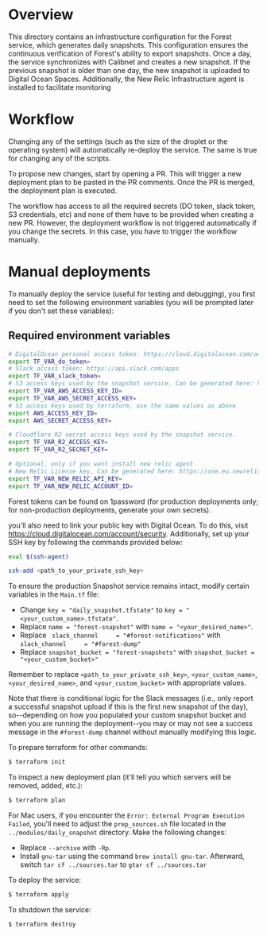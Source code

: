# Overview

This directory contains an infrastructure configuration for the Forest service, which generates daily snapshots. This configuration ensures the continuous verification of Forest's ability to export snapshots. Once a day, the service synchronizes with Calibnet and creates a new snapshot. If the previous snapshot is older than one day, the new snapshot is uploaded to Digital Ocean Spaces. Additionally, the New Relic Infrastructure agent is installed to facilitate monitoring

# Workflow

Changing any of the settings (such as the size of the droplet or the operating
system) will automatically re-deploy the service. The same is true for changing
any of the scripts.

To propose new changes, start by opening a PR. This will trigger a new
deployment plan to be pasted in the PR comments. Once the PR is merged, the
deployment plan is executed.

The workflow has access to all the required secrets (DO token, slack token, S3
credentials, etc) and none of them have to be provided when creating a new PR.
However, the deployment workflow is not triggered automatically if you change
the secrets. In this case, you have to trigger the workflow manually.

# Manual deployments

To manually deploy the service (useful for testing and debugging), you first
need to set the following environment variables (you will be prompted later if
you don't set these variables):

## Required environment variables

```bash
# DigitalOcean personal access token: https://cloud.digitalocean.com/account/api/tokens
export TF_VAR_do_token=
# Slack access token: https://api.slack.com/apps
export TF_VAR_slack_token=
# S3 access keys used by the snapshot service. Can be generated here: https://cloud.digitalocean.com/account/api/spaces
export TF_VAR_AWS_ACCESS_KEY_ID=
export TF_VAR_AWS_SECRET_ACCESS_KEY=
# S3 access keys used by terraform, use the same values as above
export AWS_ACCESS_KEY_ID=
export AWS_SECRET_ACCESS_KEY=

# Cloudflare R2 secret access keys used by the snapshot service.
export TF_VAR_R2_ACCESS_KEY=
export TF_VAR_R2_SECRET_KEY=

# Optional, only if you want install new relic agent
# New Relic License key, Can be generated here: https://one.eu.newrelic.com/admin-portal/api-keys/home
export TF_VAR_NEW_RELIC_API_KEY=
export TF_VAR_NEW_RELIC_ACCOUNT_ID=
```

Forest tokens can be found on 1password (for production deployments only; for non-production deployments, generate your own secrets).

you'll also need to link your public key with Digital Ocean. To do this, visit https://cloud.digitalocean.com/account/security. Additionally, set up your SSH key by following the commands provided below:

```bash
eval $(ssh-agent)

ssh-add <path_to_your_private_ssh_key>
```

To ensure the production Snapshot service remains intact, modify certain variables in the `Main.tf` file:

- Change `key = "daily_snapshot.tfstate"` to `key = "<your_custom_name>.tfstate"`.
- Replace `name = "forest-snapshot"` with `name = "<your_desired_name>"`.
- Replace ` slack_channel     = "#forest-notifications"` with `slack_channel     = "#forest-dump"`
- Replace `snapshot_bucket = "forest-snapshots"` with `snapshot_bucket = "<your_custom_bucket>"`

Remember to replace `<path_to_your_private_ssh_key>`, `<your_custom_name>`, `<your_desired_name>`, and `<your_custom_bucket>` with appropriate values.

Note that there is conditional logic for the Slack messages (i.e., only report a successful snapshot upload if this is the first new snapshot of the day), so--depending on how you populated your custom snapshot bucket and when you are running the deployment--you may or may not see a success message in the `#forest-dump` channel without manually modifying this logic.

To prepare terraform for other commands:

```bash
$ terraform init
```

To inspect a new deployment plan (it'll tell you which servers will be removed,
added, etc.):

```bash
$ terraform plan
```

For Mac users, if you encounter the `Error: External Program Execution Failed`, you'll need to adjust the `prep_sources.sh` file located in the `../modules/daily_snapshot` directory. Make the following changes:

- Replace `--archive` with `-Rp`.
- Install `gnu-tar` using the command `brew install gnu-tar`. Afterward, switch `tar cf ../sources.tar` to `gtar cf ../sources.tar`

To deploy the service:

```bash
$ terraform apply
```

To shutdown the service:

```bash
$ terraform destroy
```
